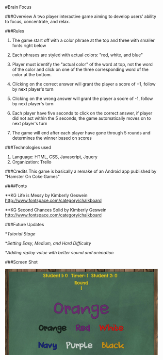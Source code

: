 #Brain Focus

###Overview
A two player interactive game aiming to develop users' ability to focus, concentrate, and relax.

###Rules
1. The game start off with a color phrase at the top and three with smaller fonts right below

2. Each phrases are styled with actual colors: "red, white, and blue"

3. Player must identify the "actual color" of the word at top, not the word of the color and click on one of the three corresponding word of the color at the bottom.

4. Clicking on the correct answer will grant the player a score of +1, follow by next player's turn

5. Clicking on the wrong answer will grant the player a socre of -1, follow by next player's turn

6. Each player have five seconds to click on the correct answer, if player did not act within the 5 seconds, the game automatically moves on to next player's turn 

7. The game will end after each player have gone through 5 rounds and determines the winner based on scores

###Technologies used
1. Language: HTML, CSS, Javascript, Jquery
2. Organization: Trello

###Credits
This game is basically a remake of an Android app published by "Hamster On Coke Games"

####Fonts

**KG Life is Messy by Kimberly Geswein
	http://www.fontspace.com/category/chalkboard
	
**KG Second Chances Solid by Kimberly Geswein
	http://www.fontspace.com/category/chalkboard
	
###Future Updates

*_Tutorial Stage_

*_Setting Easy, Medium, and Hard Difficulty_

*_Adding replay value with better sound and animation_


###Screen Shot

![Focus Screen Shot](images/Screen_shot.jpg)







